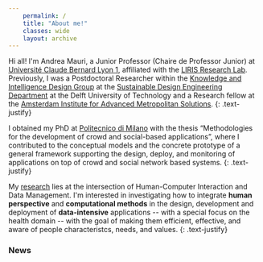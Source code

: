 ```yaml
---
    permalink: /
    title: "About me!"
    classes: wide
    layout: archive
---
```


Hi all! I'm Andrea Mauri, a Junior Professor (Chaire de Professor Junior) at [Université Claude Bernard Lyon 1](https://www.univ-lyon1.fr/), affiliated with the [LIRIS Research Lab](https://liris.cnrs.fr/). Previously, I was a Postdoctoral Researcher within the [Knowledge and Intelligence Design Group](https://www.tudelft.nl/io/over-io/afdelingen/sustainable-design-engineering/kind/) at the [Sustainable Design Engineering Department](https://www.tudelft.nl/en/ide/about-ide/departments/sustainable-design-engineering/) at the Delft University of Technology and a Research fellow at the [Amsterdam Institute for Advanced Metropolitan Solutions](https://www.ams-institute.org/).
{: .text-justify}

I obtained my PhD at [Politecnico di Milano](https://www.polimi.it/) with the thesis “Methodologies for the development of crowd and social-based applications”, where I contributed to the conceptual models and the concrete prototype of a general framework supporting the design, deploy, and monitoring of applications on top of crowd and social network based systems.
{: .text-justify}

My [research](/research/) lies at the intersection of Human-Computer Interaction and Data Management. I'm interested in investigating how to integrate **human perspective** and **computational methods** in the design, development and deployment of **data-intensive** applications -- with a special focus on the health domain -- with the goal of making them efficient, effective, and aware of people characteristcs, needs, and values.
{: .text-justify}

### News
